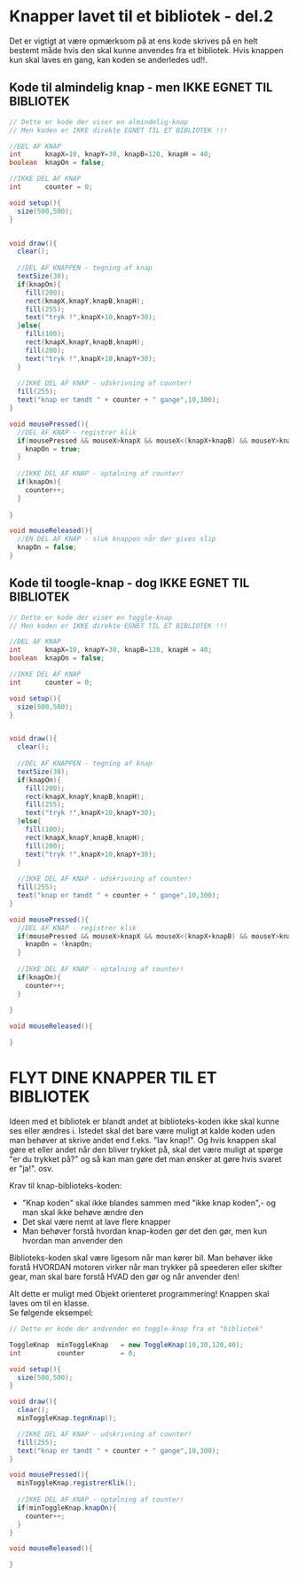 # Knapper lavet til et bibliotek - del.2

Det er vigtigt at være opmærksom på at ens kode skrives på en helt bestemt måde hvis den skal kunne anvendes fra et bibliotek.
Hvis knappen kun skal laves en gang, kan koden se anderledes ud!!.

## Kode til almindelig knap - men IKKE EGNET TIL BIBLIOTEK

```java
// Dette er kode der viser en almindelig-knap
// Men koden er IKKE direkte EGNET TIL ET BIBLIOTEK !!!

//DEL AF KNAP
int      knapX=10, knapY=30, knapB=120, knapH = 40;
boolean  knapOn = false;

//IKKE DEL AF KNAP
int      counter = 0;

void setup(){
  size(500,500);
}


void draw(){
  clear();
  
  //DEL AF KNAPPEN - tegning af knap
  textSize(30);
  if(knapOn){
    fill(200);
    rect(knapX,knapY,knapB,knapH);
    fill(255);
    text("tryk !",knapX+10,knapY+30);    
  }else{
    fill(100);
    rect(knapX,knapY,knapB,knapH);
    fill(200);
    text("tryk !",knapX+10,knapY+30);
  }
  
  //IKKE DEL AF KNAP - udskrivning af counter!
  fill(255);
  text("knap er tændt " + counter + " gange",10,300);
}

void mousePressed(){
  //DEL AF KNAP - registrer klik
  if(mousePressed && mouseX>knapX && mouseX<(knapX+knapB) && mouseY>knapY && mouseY<(knapY+knapH)){
    knapOn = true;
  }  
  
  //IKKE DEL AF KNAP - optælning af counter!
  if(knapOn){
    counter++;  
  }
  
}

void mouseReleased(){
  //EN DEL AF KNAP - sluk knappen når der gives slip
  knapOn = false;
}
```

## Kode til toogle-knap - dog IKKE EGNET TIL BIBLIOTEK

```java
// Dette er kode der viser en toggle-knap
// Men koden er IKKE direkte EGNET TIL ET BIBLIOTEK !!!

//DEL AF KNAP
int      knapX=10, knapY=30, knapB=120, knapH = 40;
boolean  knapOn = false;

//IKKE DEL AF KNAP
int      counter = 0;

void setup(){
  size(500,500);
}


void draw(){
  clear();
  
  //DEL AF KNAPPEN - tegning af knap
  textSize(30);
  if(knapOn){
    fill(200);
    rect(knapX,knapY,knapB,knapH);
    fill(255);
    text("tryk !",knapX+10,knapY+30);    
  }else{
    fill(100);
    rect(knapX,knapY,knapB,knapH);
    fill(200);
    text("tryk !",knapX+10,knapY+30);
  }
  
  //IKKE DEL AF KNAP - udskrivning af counter!
  fill(255);
  text("knap er tændt " + counter + " gange",10,300);
}

void mousePressed(){
  //DEL AF KNAP - registrer klik
  if(mousePressed && mouseX>knapX && mouseX<(knapX+knapB) && mouseY>knapY && mouseY<(knapY+knapH)){
    knapOn = !knapOn;
  }  
  
  //IKKE DEL AF KNAP - optælning af counter!
  if(knapOn){
    counter++;  
  }
  
}

void mouseReleased(){

}
```

# FLYT DINE KNAPPER TIL ET BIBLIOTEK

Ideen med et bibliotek er blandt andet at biblioteks-koden ikke skal kunne ses eller ændres i. Istedet skal det bare være muligt at kalde koden uden man behøver at skrive andet end f.eks. "lav knap!". Og hvis knappen skal gøre et eller andet når den bliver trykket på, skal det være muligt at spørge "er du trykket på?" og så kan man gøre det man ønsker at gøre hvis svaret er "ja!". osv.

Krav til knap-biblioteks-koden:

- "Knap koden" skal ikke blandes sammen med "ikke knap koden",- og man skal ikke behøve ændre den
- Det skal være nemt at lave flere knapper
- Man behøver forstå hvordan knap-koden gør det den gør, men kun hvordan man anvender den

Biblioteks-koden skal være ligesom når man kører bil. Man behøver ikke forstå HVORDAN motoren virker når man trykker på speederen eller skifter gear, man skal bare forstå HVAD den gør og når anvender den!

Alt dette er muligt med Objekt orienteret programmering! Knappen skal laves om til en klasse.   
Se følgende eksempel:

```java
// Dette er kode der andvender en toggle-knap fra et "bibliotek"

ToggleKnap  minToggleKnap   = new ToggleKnap(10,30,120,40);
int         counter         = 0;

void setup(){
  size(500,500);
}

void draw(){
  clear();  
  minToggleKnap.tegnKnap();  

  //IKKE DEL AF KNAP - udskrivning af counter!
  fill(255);
  text("knap er tændt " + counter + " gange",10,300);
}

void mousePressed(){
  minToggleKnap.registrerKlik();
  
  //IKKE DEL AF KNAP - optælning af counter!
  if(minToggleKnap.knapOn){
    counter++;  
  } 
}

void mouseReleased(){

}
```

